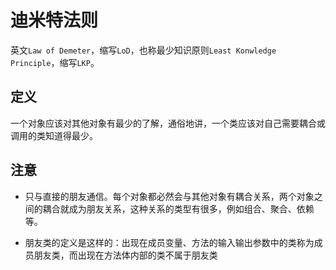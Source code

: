 # 迪米特法则
英文`Law of Demeter`，缩写`LoD`，也称最少知识原则`Least Konwledge Principle`，缩写`LKP`。

## 定义
一个对象应该对其他对象有最少的了解，通俗地讲，一个类应该对自己需要耦合或调用的类知道得最少。

## 注意

- 只与直接的朋友通信。每个对象都必然会与其他对象有耦合关系，两个对象之间的耦合就成为朋友关系，这种关系的类型有很多，例如组合、聚合、依赖等。

- 朋友类的定义是这样的：出现在成员变量、方法的输入输出参数中的类称为成员朋友类，而出现在方法体内部的类不属于朋友类